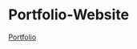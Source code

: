 # Portfolio-Website
[Portfolio](https://raw.githack.com/PrathamBansal05/Portfolio-Website/main/index.html)
